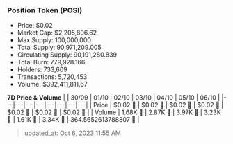 
  ### Position Token (POSI)
  - Price: $0.02
  - Market Cap: $2,205,806.62
  - Max Supply: 100,000,000
  - Total Supply: 90,971,209.005
  - Circulating Supply: 90,191,280.839
  - Total Burn: 779,928.166
  - Holders: 733,609
  - Transactions: 5,720,453
  - Volume: $392,411,811.67

  **7D Price & Volume**
  | | 30&#x2F;09 | 01&#x2F;10 | 02&#x2F;10 | 03&#x2F;10 | 04&#x2F;10 | 05&#x2F;10 | 06&#x2F;10 |
  |---|---|---|---|---|---|---|---|
  | Price | $0.02 🚀 | $0.02 🚀 | $0.02 🔻 | $0.02 🚀 | $0.02 🚀 | $0.02 🔻 | $0.02 🔻 |
  | Volume | 1.68K 🚀 | 2.87K 🚀 | 3.97K 🚀 | 3.23K 🔻 | 1.61K 🔻 | 3.34K 🚀 | 364.5652613788807 🔻 |

  > updated_at: Oct 6, 2023 11:55 AM
